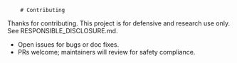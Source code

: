        # Contributing

Thanks for contributing. This project is for defensive and research use only. See RESPONSIBLE_DISCLOSURE.md.

- Open issues for bugs or doc fixes.
- PRs welcome; maintainers will review for safety compliance.

